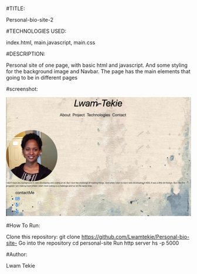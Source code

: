 #TITLE:

Personal-bio-site-2

#TECHNOLOGIES USED:

index.html, main.javascript, main.css

#DESCRIPTION:

Personal site of one page, with basic html and javascript. And some styling for the background image and Navbar. The page has the main elements that going to be in different pages

#screenshot:

![ screenshot](https://raw.githubusercontent.com/Lwamtekie/personal-bio-site-02/master/personal-bio-site-02/images/screencapture-127-0-0-1-8080-2019-07-09-14_16_04.png)


#How To Run:

 Clone this repository: git clone https://github.com/Lwamtekie/Personal-bio-site- Go into the repository cd personal-site Run http server hs -p 5000

#Author:

Lwam Tekie